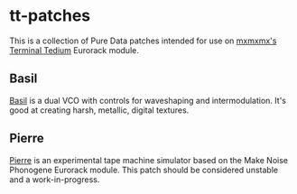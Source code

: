 # tt-patches

This is a collection of Pure Data patches intended for use on [mxmxmx's Terminal Tedium](https://github.com/mxmxmx/terminal_tedium) Eurorack module. 

## Basil

[Basil](https://github.com/wilsontr/tt-patches/tree/master/basil) is a dual VCO with controls for waveshaping and intermodulation. It's good at creating harsh, metallic, digital textures. 

## Pierre

[Pierre](https://github.com/wilsontr/tt-patches/tree/master/pierre) is an experimental tape machine simulator based on the Make Noise Phonogene Eurorack module. This patch should be considered unstable and a work-in-progress. 